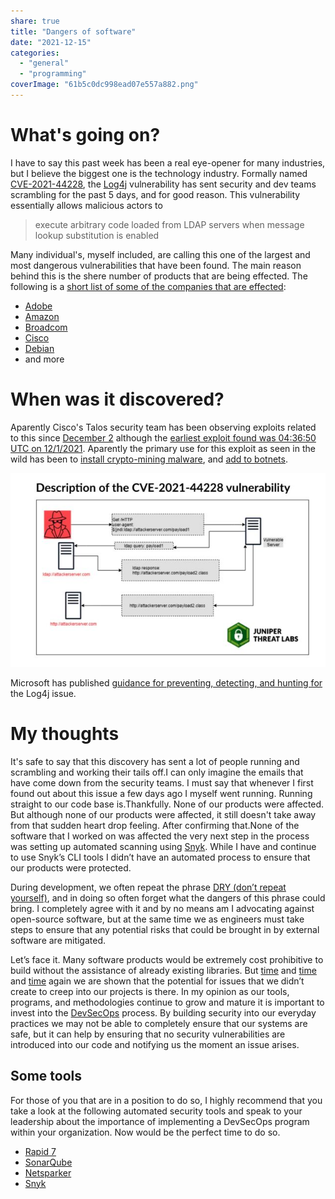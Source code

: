 ```yaml
---
share: true
title: "Dangers of software"
date: "2021-12-15"
categories:
  - "general"
  - "programming"
coverImage: "61b5c0dc998ead07e557a882.png"
---
```


# What's going on?

I have to say this past week has been a real eye-opener for many industries, but I believe the biggest one is the technology industry.
Formally named [CVE-2021-44228](https://nvd.nist.gov/vuln/detail/CVE-2021-44228), the [Log4j](https://logging.apache.org/log4j/2.x/) vulnerability has sent security and dev teams scrambling for the past 5 days, and for good reason.  This vulnerability essentially allows malicious actors to 

>execute arbitrary code loaded from LDAP servers when message lookup substitution is enabled

Many individual's, myself included, are calling this one of the largest and most dangerous vulnerabilities that have been found.  The main reason behind this is the shere number of products that are being effected.  The following is a [short list of some of the companies that are effected](https://www.bleepingcomputer.com/news/security/log4j-list-of-vulnerable-products-and-vendor-advisories/):

* [Adobe](https://helpx.adobe.com/security/security-bulletin.html#:~:text=08/13/2019-,Adobe%20ColdFusion,-Brief)
* [Amazon](https://aws.amazon.com/security/security-bulletins/AWS-2021-006/)
* [Broadcom](https://support.broadcom.com/security-advisory/content/security-advisories/Symantec-Security-Advisory-for-Log4j-2-CVE-2021-44228-Vulnerability/SYMSA19793)
* [Cisco](https://tools.cisco.com/security/center/content/CiscoSecurityAdvisory/cisco-sa-apache-log4j-qRuKNEbd#vp)
* [Debian](https://security-tracker.debian.org/tracker/CVE-2021-44228)
* and more

# When was it discovered?

Aparently Cisco's Talos security team has been observing exploits related to this since [December 2](https://blog.talosintelligence.com/2021/12/apache-log4j-rce-vulnerability.html) although the [earliest exploit found was 04:36:50 UTC on 12/1/2021](https://twitter.com/eastdakota/status/1469800951351427073).  Aparently the primary use for this exploit as seen in the wild has been to [install crypto-mining malware](https://isc.sans.edu/diary/rss/28124), and [add to botnets](https://blog.netlab.360.com/threat-alert-log4j-vulnerability-has-been-adopted-by-two-linux-botnets/).

![](../assets/img/posts/cve-2021-44228-diagram-640x394.jpg)

Microsoft has published [guidance for preventing, detecting, and hunting for](https://www.microsoft.com/security/blog/2021/12/11/guidance-for-preventing-detecting-and-hunting-for-cve-2021-44228-log4j-2-exploitation/?ranMID=24542&ranEAID=TnL5HPStwNw&ranSiteID=TnL5HPStwNw-AhasDh6Dim5RYVuATw6wVQ&epi=TnL5HPStwNw-AhasDh6Dim5RYVuATw6wVQ&irgwc=1&OCID=AID2200057_aff_7593_1243925&tduid=%28ir__2ia36o2d6ckf6kc99qdkuluaeu2xosxtsetirzx200%29%287593%29%281243925%29%28TnL5HPStwNw-AhasDh6Dim5RYVuATw6wVQ%29%28%29&irclickid=_2ia36o2d6ckf6kc99qdkuluaeu2xosxtsetirzx200) the Log4j issue.

# My thoughts

It's safe to say that this discovery has sent a lot of people running and scrambling and working their tails off.I can only imagine the emails that have come down from the security teams.  I must say that whenever I first found out about this issue a few days ago I myself went running. Running straight to our code base is.Thankfully. None of our products were affected. But although none of our products were affected, it still doesn't take away from that sudden heart drop feeling. After confirming that.None of the software that I worked on was affected the very next step in the process was setting up automated scanning using [Snyk](https://snyk.io).  While I have and continue to use Snyk’s CLI tools I didn’t have an automated process to ensure that our products were protected.

During development, we often repeat the phrase [DRY (don’t repeat yourself)](https://en.wikipedia.org/wiki/Don%27t_repeat_yourself), and in doing so often forget what the dangers of this phrase could bring.  I completely agree with it and by no means am I advocating against open-source software, but at the same time we as engineers must take steps to ensure that any potential risks that could be brought in by external software are mitigated.

Let’s face it.  Many software products would be extremely cost prohibitive to build without the assistance of already existing libraries.  But [time](https://portswigger.net/daily-swig/vulnerabilities-in-npm-allowed-threat-actors-to-publish-new-version-of-any-package) and [time](https://arstechnica.com/information-technology/2021/09/npm-package-with-3-million-weekly-downloads-had-a-severe-vulnerability/) and [time](https://www.infoworld.com/article/3048526/nodejs-alert-google-engineer-finds-flaw-in-npm-scripts.html) again we are shown that the potential for issues that we didn’t create to creep into our projects is there.  In my opinion as our tools, programs, and methodologies continue to grow and mature it is important to invest into the [DevSecOps](https://www.redhat.com/en/topics/devops/what-is-devsecops) process.  By building security into our everyday practices we may not be able to completely ensure that our systems are safe, but it can help by ensuring that no security vulnerabilities are introduced into our code and notifying us the moment an issue arises.

## Some tools

For those of you that are in a position to do so, I highly recommend that you take a look at the following automated security tools and speak to your leadership about the importance of implementing a DevSecOps program within your organization.  Now would be the perfect time to do so.

* [Rapid 7](https://www.rapid7.com/products/insightappsec/)
* [SonarQube](https://www.sonarqube.org/)
* [Netsparker](https://www.netsparker.com/)
* [Snyk](https://snyk.io/)
